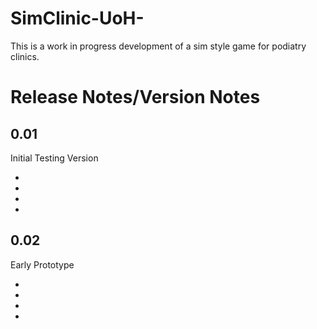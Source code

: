 SimClinic-UoH-
==============

This is a work in progress development of a sim style game for podiatry clinics. 

Release Notes/Version Notes
=============================================================

0.01
-----
Initial Testing Version 

  -
  -
  -
  -

0.02
-----
Early Prototype 

  -
  -
  -
  -

